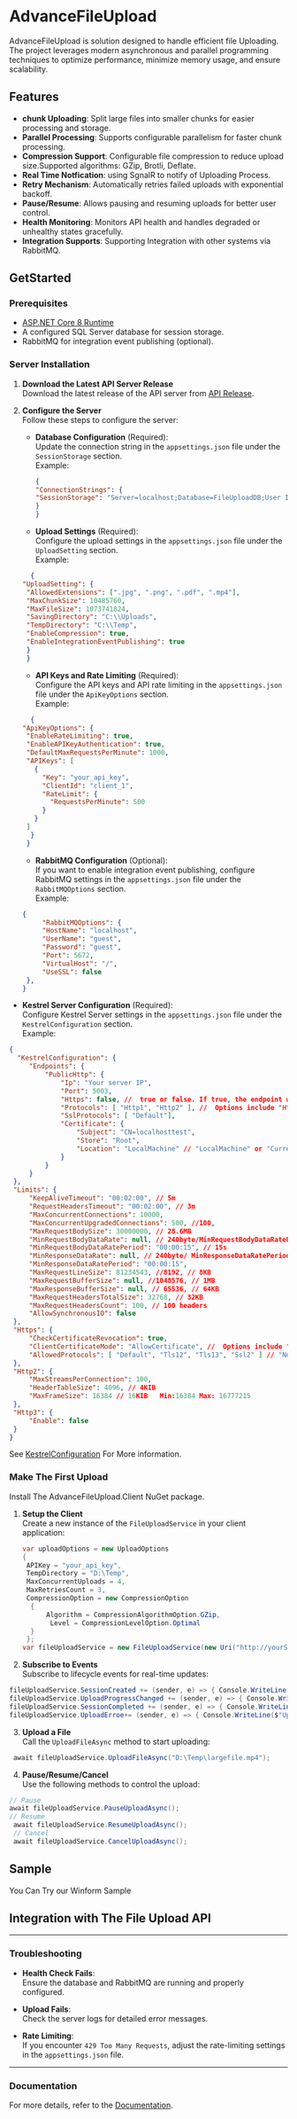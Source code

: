 # AdvanceFileUpload

AdvanceFileUpload is solution designed to handle efficient file Uploading. The project leverages modern asynchronous and parallel programming techniques to optimize performance, minimize memory usage, and ensure scalability.

## Features

- **chunk Uploading**: Split large files into smaller chunks for easier processing and storage.
- **Parallel Processing**: Supports configurable parallelism for faster chunk processing.
- **Compression Support**: Configurable file compression to reduce upload size.Supported algorithms: GZip, Brotli, Deflate.
- **Real Time Notfication**: using SgnalR to notify of Uploading Process.
- **Retry Mechanism**: Automatically retries failed uploads with exponential backoff.
- **Pause/Resume**: Allows pausing and resuming uploads for better user control.
- **Health Monitoring**: Monitors API health and handles degraded or unhealthy states gracefully.
- **Integration Supports**: Supporting Integration with other systems via RabbitMQ.


## GetStarted
### Prerequisites
- [ASP.NET Core 8 Runtime](https://dotnet.microsoft.com/download/dotnet/8.0)
- A configured SQL Server database for session storage.
- RabbitMQ for integration event publishing (optional).
### Server Installation
1. **Download the Latest API Server Release**  
   Download the latest release of the API server from [API Release](#).

2. **Configure the Server**  
   Follow these steps to configure the server:

   - **Database Configuration** (Required):  
     Update the connection string in the `appsettings.json` file under the `SessionStorage` section.  
     Example:
      ```json
      {
      "ConnectionStrings": {
      "SessionStorage": "Server=localhost;Database=FileUploadDB;User Id=sa;Password=your_password;"
      }
      }
     ```
   - **Upload Settings** (Required):  
     Configure the upload settings in the `appsettings.json` file under the `UploadSetting` section.  
     Example:
    ```json
      {
   "UploadSetting": {
     "AllowedExtensions": [".jpg", ".png", ".pdf", ".mp4"],
     "MaxChunkSize": 10485760,
     "MaxFileSize": 1073741824,
     "SavingDirectory": "C:\\Uploads",
     "TempDirectory": "C:\\Temp",
     "EnableCompression": true,
     "EnableIntegrationEventPublishing": true
     }
     }
    ```
     - **API Keys and Rate Limiting** (Required):  
   Configure the API keys and API rate limiting in the `appsettings.json` file under the `ApiKeyOptions` section.  
   Example:
    ```json
      {
    "ApiKeyOptions": {
     "EnableRateLimiting": true,
     "EnableAPIKeyAuthentication": true,
     "DefaultMaxRequestsPerMinute": 1000,
     "APIKeys": [
       {
         "Key": "your_api_key",
         "ClientId": "client_1",
         "RateLimit": {
           "RequestsPerMinute": 500
         }
       }
     ]
      }
     }
    ```
     - **RabbitMQ Configuration** (Optional):  
   If you want to enable integration event publishing, configure RabbitMQ settings in the `appsettings.json` file under the `RabbitMQOptions` section.  
   Example:
   ```json
   {
        "RabbitMQOptions": {
        "HostName": "localhost",
        "UserName": "guest",
        "Password": "guest",
        "Port": 5672,
        "VirtualHost": "/",
        "UseSSL": false
    },
   }
   ```

  - **Kestrel Server Configuration** (Required):  
  Configure Kestrel Server settings in the `appsettings.json` file under the `KestrelConfiguration` section.  
   Example: 
   ```json
   {
     "KestrelConfiguration": {
        "Endpoints": {
            "PublicHttp": {
                "Ip": "Your server IP",
                "Port": 5003,
                "Https": false, //  true or false. If true, the endpoint will use HTTPS.
                "Protocols": [ "Http1", "Http2" ], //  Options include "Http1", "Http2" "Http3".
                "SslProtocols": [ "Default"],
                "Certificate": {
                    "Subject": "CN=localhosttest",
                    "Store": "Root",
                    "Location": "LocalMachine" // "LocalMachine" or "CurrentUser".
                }
            }
        }
    },
    "Limits": {
        "KeepAliveTimeout": "00:02:00", // 5m
        "RequestHeadersTimeout": "00:02:00", // 3m
        "MaxConcurrentConnections": 10000,
        "MaxConcurrentUpgradedConnections": 500, //100,
        "MaxRequestBodySize": 30000000, // 28.6MB
        "MinRequestBodyDataRate": null, // 240byte/MinRequestBodyDataRatePeriod
        "MinRequestBodyDataRatePeriod": "00:00:15", // 15s
        "MinResponseDataRate": null, // 240byte/ MinResponseDataRatePeriod
        "MinResponseDataRatePeriod": "00:00:15",
        "MaxRequestLineSize": 81234543, //8192, // 8KB
        "MaxRequestBufferSize": null, //1048576, // 1MB
        "MaxResponseBufferSize": null, // 65536, // 64KB
        "MaxRequestHeadersTotalSize": 32768, // 32KB
        "MaxRequestHeadersCount": 100, // 100 headers
        "AllowSynchronousIO": false
    },
    "Https": {
        "CheckCertificateRevocation": true,
        "ClientCertificateMode": "AllowCertificate", //  Options include "NoCertificate", "AllowCertificate", and "RequireCertificate".
        "AllowedProtocols": [ "Default", "Tls12", "Tls13", "Ssl2" ] // "None", "Ssl2", "Ssl3", "Tls","Default","Tls11","Tls12", "Tls13"
    },
    "Http2": {
        "MaxStreamsPerConnection": 100,
        "HeaderTableSize": 4096, // 4KIB
        "MaxFrameSize": 16384 // 16KIB   Min:16384 Max: 16777215
    },
    "Http3": {
        "Enable": false
    }
   }
   ```
   See [KestrelConfiguration](http://103.89.14.244:8080/api/AdvanceFileUpload.API.KestrelConfiguration.html) For More information.

### Make The First Upload
 Install The AdvanceFileUpload.Client NuGet package.
1. **Setup the Client**  
   Create a new instance of the `FileUploadService` in your client application:
   ```C#
   var uploadOptions = new UploadOptions 
   { 
    APIKey = "your_api_key",
    TempDirectory = "D:\Temp", 
    MaxConcurrentUploads = 4,
    MaxRetriesCount = 3, 
    CompressionOption = new CompressionOption
     {
         Algorithm = CompressionAlgorithmOption.GZip,
          Level = CompressionLevelOption.Optimal 
     }
    };
   var fileUploadService = new FileUploadService(new Uri("http://yourServerIp:5021"), uploadOptions);
   ```
 2. **Subscribe to Events**  
   Subscribe to lifecycle events for real-time updates:
   ```C#
   fileUploadService.SessionCreated += (sender, e) => { Console.WriteLine($"Session Created: {e.SessionId}, Total Chunks: {e.TotalChunksToUpload}"); };
   fileUploadService.UploadProgressChanged += (sender, e) => { Console.WriteLine($"Progress: {e.ProgressPercentage}%"); };
   fileUploadService.SessionCompleted += (sender, e) => { Console.WriteLine($"Upload Completed: {e.FileName}"); };
   fileUploadService.UploadErroe+= (sender, e) => { Console.WriteLine($"Upload Error: {e}"); };
   ```
   3. **Upload a File**  
   Call the `UploadFileAsync` method to start uploading:
   ```C#
    await fileUploadService.UploadFileAsync("D:\Temp\largefile.mp4");
   ```
   4. **Pause/Resume/Cancel**  
   Use the following methods to control the upload:
   ```C#
   // Pause
   await fileUploadService.PauseUploadAsync();
   // Resume
    await fileUploadService.ResumeUploadAsync();
    // Cancel
    await fileUploadService.CancelUploadAsync(); 
   ```

## Sample
You Can Try our Winform Sample

## Integration with The File Upload API

---
### Troubleshooting

- **Health Check Fails**:  
  Ensure the database and RabbitMQ are running and properly configured.

- **Upload Fails**:  
  Check the server logs for detailed error messages.

- **Rate Limiting**:  
  If you encounter `429 Too Many Requests`, adjust the rate-limiting settings in the `appsettings.json` file.

---
### Documentation
For more details, refer to the [Documentation](103.89.14.244:8080).
